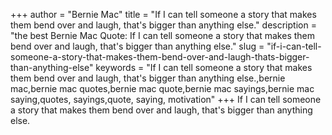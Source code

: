 +++
author = "Bernie Mac"
title = "If I can tell someone a story that makes them bend over and laugh, that's bigger than anything else."
description = "the best Bernie Mac Quote: If I can tell someone a story that makes them bend over and laugh, that's bigger than anything else."
slug = "if-i-can-tell-someone-a-story-that-makes-them-bend-over-and-laugh-thats-bigger-than-anything-else"
keywords = "If I can tell someone a story that makes them bend over and laugh, that's bigger than anything else.,bernie mac,bernie mac quotes,bernie mac quote,bernie mac sayings,bernie mac saying,quotes, sayings,quote, saying, motivation"
+++
If I can tell someone a story that makes them bend over and laugh, that's bigger than anything else.

